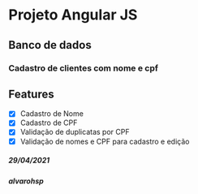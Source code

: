 # Projeto Angular JS

## Banco de dados
### Cadastro de clientes com nome e cpf

## Features

- [x] Cadastro de Nome
- [x] Cadastro de CPF
- [x] Validação de duplicatas por CPF
- [x] Validação de nomes e CPF para cadastro e edição

##### 29/04/2021
##### alvarohsp